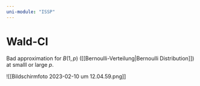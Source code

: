 ```yaml
---
uni-module: "ISSP"
---
```


# Wald-CI

Bad approximation for $B(1,p)$ ([[Bernoulli-Verteilung|Bernoulli Distribution]]) at smalll or large $p$.

![[Bildschirm­foto 2023-02-10 um 12.04.59.png]]

